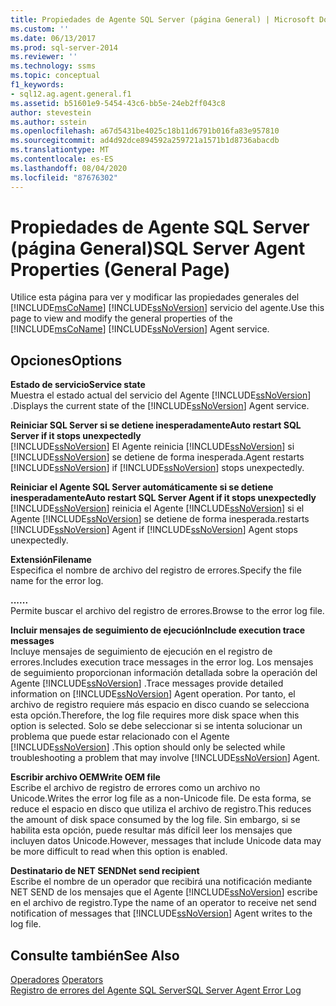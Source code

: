 ```yaml
---
title: Propiedades de Agente SQL Server (página General) | Microsoft Docs
ms.custom: ''
ms.date: 06/13/2017
ms.prod: sql-server-2014
ms.reviewer: ''
ms.technology: ssms
ms.topic: conceptual
f1_keywords:
- sql12.ag.agent.general.f1
ms.assetid: b51601e9-5454-43c6-bb5e-24eb2ff043c8
author: stevestein
ms.author: sstein
ms.openlocfilehash: a67d5431be4025c18b11d6791b016fa83e957810
ms.sourcegitcommit: ad4d92dce894592a259721a1571b1d8736abacdb
ms.translationtype: MT
ms.contentlocale: es-ES
ms.lasthandoff: 08/04/2020
ms.locfileid: "87676302"
---
```

# <a name="sql-server-agent-properties-general-page"></a><span data-ttu-id="69d53-102">Propiedades de Agente SQL Server (página General)</span><span class="sxs-lookup"><span data-stu-id="69d53-102">SQL Server Agent Properties (General Page)</span></span>
  <span data-ttu-id="69d53-103">Utilice esta página para ver y modificar las propiedades generales del [!INCLUDE[msCoName](../../includes/msconame-md.md)] [!INCLUDE[ssNoVersion](../../includes/ssnoversion-md.md)] servicio del agente.</span><span class="sxs-lookup"><span data-stu-id="69d53-103">Use this page to view and modify the general properties of the [!INCLUDE[msCoName](../../includes/msconame-md.md)] [!INCLUDE[ssNoVersion](../../includes/ssnoversion-md.md)] Agent service.</span></span>  
  
## <a name="options"></a><span data-ttu-id="69d53-104">Opciones</span><span class="sxs-lookup"><span data-stu-id="69d53-104">Options</span></span>  
 <span data-ttu-id="69d53-105">**Estado de servicio**</span><span class="sxs-lookup"><span data-stu-id="69d53-105">**Service state**</span></span>  
 <span data-ttu-id="69d53-106">Muestra el estado actual del servicio del Agente [!INCLUDE[ssNoVersion](../../includes/ssnoversion-md.md)] .</span><span class="sxs-lookup"><span data-stu-id="69d53-106">Displays the current state of the [!INCLUDE[ssNoVersion](../../includes/ssnoversion-md.md)] Agent service.</span></span>  
  
 <span data-ttu-id="69d53-107">**Reiniciar SQL Server si se detiene inesperadamente**</span><span class="sxs-lookup"><span data-stu-id="69d53-107">**Auto restart SQL Server if it stops unexpectedly**</span></span>  
 [!INCLUDE[ssNoVersion](../../includes/ssnoversion-md.md)] <span data-ttu-id="69d53-108">El Agente reinicia [!INCLUDE[ssNoVersion](../../includes/ssnoversion-md.md)] si [!INCLUDE[ssNoVersion](../../includes/ssnoversion-md.md)] se detiene de forma inesperada.</span><span class="sxs-lookup"><span data-stu-id="69d53-108">Agent restarts [!INCLUDE[ssNoVersion](../../includes/ssnoversion-md.md)] if [!INCLUDE[ssNoVersion](../../includes/ssnoversion-md.md)] stops unexpectedly.</span></span>  
  
 <span data-ttu-id="69d53-109">**Reiniciar el Agente SQL Server automáticamente si se detiene inesperadamente**</span><span class="sxs-lookup"><span data-stu-id="69d53-109">**Auto restart SQL Server Agent if it stops unexpectedly**</span></span>  
 [!INCLUDE[ssNoVersion](../../includes/ssnoversion-md.md)] <span data-ttu-id="69d53-110">reinicia el Agente [!INCLUDE[ssNoVersion](../../includes/ssnoversion-md.md)] si el Agente [!INCLUDE[ssNoVersion](../../includes/ssnoversion-md.md)] se detiene de forma inesperada.</span><span class="sxs-lookup"><span data-stu-id="69d53-110">restarts [!INCLUDE[ssNoVersion](../../includes/ssnoversion-md.md)] Agent if [!INCLUDE[ssNoVersion](../../includes/ssnoversion-md.md)] Agent stops unexpectedly.</span></span>  
  
 <span data-ttu-id="69d53-111">**Extensión**</span><span class="sxs-lookup"><span data-stu-id="69d53-111">**Filename**</span></span>  
 <span data-ttu-id="69d53-112">Especifica el nombre de archivo del registro de errores.</span><span class="sxs-lookup"><span data-stu-id="69d53-112">Specify the file name for the error log.</span></span>  
  
 <span data-ttu-id="69d53-113">**...**</span><span class="sxs-lookup"><span data-stu-id="69d53-113">**...**</span></span>  
 <span data-ttu-id="69d53-114">Permite buscar el archivo del registro de errores.</span><span class="sxs-lookup"><span data-stu-id="69d53-114">Browse to the error log file.</span></span>  
  
 <span data-ttu-id="69d53-115">**Incluir mensajes de seguimiento de ejecución**</span><span class="sxs-lookup"><span data-stu-id="69d53-115">**Include execution trace messages**</span></span>  
 <span data-ttu-id="69d53-116">Incluye mensajes de seguimiento de ejecución en el registro de errores.</span><span class="sxs-lookup"><span data-stu-id="69d53-116">Includes execution trace messages in the error log.</span></span> <span data-ttu-id="69d53-117">Los mensajes de seguimiento proporcionan información detallada sobre la operación del Agente [!INCLUDE[ssNoVersion](../../includes/ssnoversion-md.md)] .</span><span class="sxs-lookup"><span data-stu-id="69d53-117">Trace messages provide detailed information on [!INCLUDE[ssNoVersion](../../includes/ssnoversion-md.md)] Agent operation.</span></span> <span data-ttu-id="69d53-118">Por tanto, el archivo de registro requiere más espacio en disco cuando se selecciona esta opción.</span><span class="sxs-lookup"><span data-stu-id="69d53-118">Therefore, the log file requires more disk space when this option is selected.</span></span> <span data-ttu-id="69d53-119">Solo se debe seleccionar si se intenta solucionar un problema que puede estar relacionado con el Agente [!INCLUDE[ssNoVersion](../../includes/ssnoversion-md.md)] .</span><span class="sxs-lookup"><span data-stu-id="69d53-119">This option should only be selected while troubleshooting a problem that may involve [!INCLUDE[ssNoVersion](../../includes/ssnoversion-md.md)] Agent.</span></span>  
  
 <span data-ttu-id="69d53-120">**Escribir archivo OEM**</span><span class="sxs-lookup"><span data-stu-id="69d53-120">**Write OEM file**</span></span>  
 <span data-ttu-id="69d53-121">Escribe el archivo de registro de errores como un archivo no Unicode.</span><span class="sxs-lookup"><span data-stu-id="69d53-121">Writes the error log file as a non-Unicode file.</span></span> <span data-ttu-id="69d53-122">De esta forma, se reduce el espacio en disco que utiliza el archivo de registro.</span><span class="sxs-lookup"><span data-stu-id="69d53-122">This reduces the amount of disk space consumed by the log file.</span></span> <span data-ttu-id="69d53-123">Sin embargo, si se habilita esta opción, puede resultar más difícil leer los mensajes que incluyen datos Unicode.</span><span class="sxs-lookup"><span data-stu-id="69d53-123">However, messages that include Unicode data may be more difficult to read when this option is enabled.</span></span>  
  
 <span data-ttu-id="69d53-124">**Destinatario de NET SEND**</span><span class="sxs-lookup"><span data-stu-id="69d53-124">**Net send recipient**</span></span>  
 <span data-ttu-id="69d53-125">Escribe el nombre de un operador que recibirá una notificación mediante NET SEND de los mensajes que el Agente [!INCLUDE[ssNoVersion](../../includes/ssnoversion-md.md)] escribe en el archivo de registro.</span><span class="sxs-lookup"><span data-stu-id="69d53-125">Type the name of an operator to receive net send notification of messages that [!INCLUDE[ssNoVersion](../../includes/ssnoversion-md.md)] Agent writes to the log file.</span></span>  
  
## <a name="see-also"></a><span data-ttu-id="69d53-126">Consulte también</span><span class="sxs-lookup"><span data-stu-id="69d53-126">See Also</span></span>  
 <span data-ttu-id="69d53-127">[Operadores](operators.md) </span><span class="sxs-lookup"><span data-stu-id="69d53-127">[Operators](operators.md) </span></span>  
 [<span data-ttu-id="69d53-128">Registro de errores del Agente SQL Server</span><span class="sxs-lookup"><span data-stu-id="69d53-128">SQL Server Agent Error Log</span></span>](sql-server-agent-error-log.md)  
  
  
